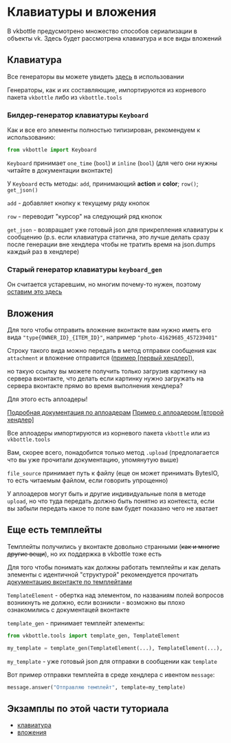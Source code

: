 # Клавиатуры и вложения

В vkbottle предусмотрено множество способов сериализации в объекты vk. Здесь будет рассмотрена клавиатура и все виды вложений

## Клавиатура

Все генераторы вы можете увидеть [здесь](/examples/high-level/generate_keyboard.py) в использовании

Генераторы, как и их составляющие, импортируются из корневого пакета `vkbottle` либо из `vkbottle.tools`

### Билдер-генератор клавиатуры `Keyboard`

Как и все его элементы полностью типизирован, рекомендуем к использованию:

```python
from vkbottle import Keyboard
```

`Keyboard` принимает `one_time` (`bool`) и `inline` (`bool`) (для чего они нужны читайте в документации вконтакте)

У `Keyboard` есть методы: `add`, принимающий **action** и **color**; `row()`;  `get_json()`

`add` - добавляет кнопку к текущему ряду кнопок

`row` - переводит "курсор" на следующий ряд кнопок

`get_json` - возвращает уже готовый json для прикрепления клавиатуры к сообщению (p.s. если клавиатура статична, это лучше делать сразу после генерации вне хендлера чтобы не тратить время на json.dumps каждый раз в хендлере)

### Старый генератор клавиатуры `keyboard_gen`

Он считается устаревшим, но многим почему-то нужен, поэтому [оставим это здесь](https://github.com/timoniq/vkbottle/blob/v2.0/docs/api.ru.md#%D0%B3%D0%B5%D0%BD%D0%B5%D1%80%D0%B0%D1%82%D0%BE%D1%80-keyboard_gen)

## Вложения

Для того чтобы отправить вложение вконтакте вам нужно иметь его вида `"type{OWNER_ID}_{ITEM_ID}"`, например `"photo-41629685_457239401"`

Строку такого вида можно передать в метод отправки сообщения как `attachment` и вложение отправится ([пример \[первый хендлер\]](/examples/high-level/photo_upload_example.py)),

но такую ссылку вы можете получить только загрузив картинку на сервера вконтакте, что делать если картинку нужно загружать на сервера вконтакте прямо во время выполнения хендлера?

Для этого есть аплоадеры!

[Подробная документация по аплоадерам](/docs/tools/uploaders.md)
[Пример с аплоадером \[второй хендлер\]](/examples/high-level/photo_upload_example.py)

Все аплоадеры импортируются из корневого пакета `vkbottle` или из `vkbottle.tools`

Вам, скорее всего, понадобится только метод `.upload` (предполагается что вы уже прочитали документацию, упомянутую выше)

`file_source` принимает путь к файлу (еще он может принимать BytesIO, то есть читаемым файлом, если говорить упрощенно)

У аплоадеров могут быть и другие индивидуальные поля в методе `upload`, но что туда передать должно быть понятно из контекста, если вы забыли передать какое то поле вам будет показано чего не хватает

## Еще есть темплейты

Темплейты получились у вконтакте довольно странными (~~как и многие другие вещи~~), но их поддержка в vkbottle тоже есть

Для того чтобы понимать как должны работать темплейты и как делать элементы с идентичной "структурой" рекомендуется прочитать [документацию вконтакте по темплейтами](https://vk.com/dev/bot_docs_templates)

`TemplateElement` - обертка над элементом, по названиям полей вопросов возникнуть не должно, если возникли - возможно вы плохо ознакомились с документацей вконтакте

`template_gen` - принимает темплейт элементы:

```python
from vkbottle.tools import template_gen, TemplateElement

my_template = template_gen(TemplateElement(...), TemplateElement(...), TemplateElement(...))
```

`my_template` - уже готовый json для отправки в сообщении как `template`

Вот пример отправки темплейта в среде хендлера с ивентом `message`:

```python
message.answer("Отправляю темплейт", template=my_template)
```


## Экзамплы по этой части туториала

* [клавиатура](/examples/high-level/generate_keyboard.py)
* [вложения](/examples/high-level/photo_upload_example.py)
